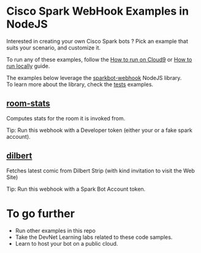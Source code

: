 # Cisco Spark WebHook Examples in NodeJS


Interested in creating your own Cisco Spark bots ? Pick an example that suits your scenario, and customize it.

To run any of these examples, follow the [How to run on Cloud9](docs/HowToRunOnCloud9.md) or [How to run locally](docs/HowToRegisterOnSpark.md) guide.

The examples below leverage the [sparkbot-webhook](sparkbot) NodeJS library.  
To learn more about the library, check the [tests](tests/README.md) examples.


## [room-stats](examples/room-stats.js)

Computes stats for the room it is invoked from. 

Tip: Run this webhook with a Developer token (either your or a fake spark account).


## [dilbert](examples/dilbert/bots.js)

Fetches latest comic from Dilbert Strip (with kind invitation to visit the Web Site)

Tip: Run this webhook with a Spark Bot Account token.


# To go further

- Run other examples in this repo
- Take the DevNet Learning labs related to these code samples.
- Learn to host your bot on a public cloud.